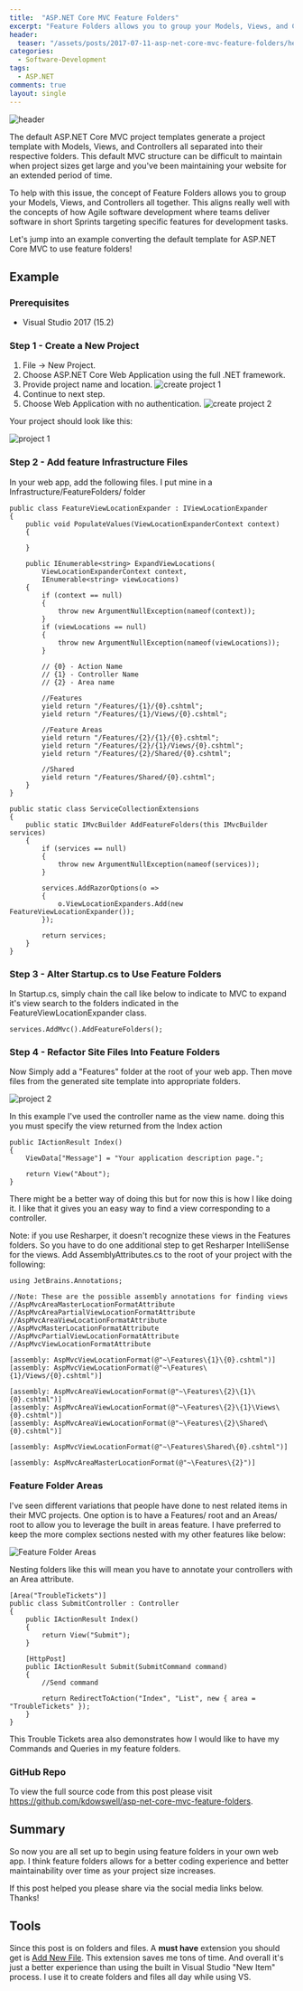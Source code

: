 ```yaml
---
title:  "ASP.NET Core MVC Feature Folders"
excerpt: "Feature Folders allows you to group your Models, Views, and Controllers all together."
header:
  teaser: "/assets/posts/2017-07-11-asp-net-core-mvc-feature-folders/header.jpg"
categories: 
  - Software-Development
tags:
  - ASP.NET
comments: true
layout: single
---
```


![header](/assets/posts/2017-07-11-asp-net-core-mvc-feature-folders/header.jpg)

The default ASP.NET Core MVC project templates generate a project template with Models, Views, and Controllers all separated into their respective folders. This default MVC structure can be difficult to maintain when project sizes get large and you've been maintaining your website for an extended period of time.

To help with this issue, the concept of Feature Folders allows you to group your Models, Views, and Controllers all together. This aligns really well with the concepts of how Agile software development where teams deliver software in short Sprints targeting specific features for development tasks.

Let's jump into an example converting the default template for ASP.NET Core MVC to use feature folders!

## Example

### Prerequisites

* Visual Studio 2017 (15.2)

### Step 1 - Create a New Project

1. File -> New Project.
2. Choose ASP.NET Core Web Application using the full .NET framework.
3. Provide project name and location.
![create project 1](/assets/posts/2017-07-11-asp-net-core-mvc-feature-folders/CreateProj1.jpg)
4. Continue to next step.
5. Choose Web Application with no authentication.
![create project 2](/assets/posts/2017-07-11-asp-net-core-mvc-feature-folders/CreateProj2.jpg)

Your project should look like this:

![project 1](/assets/posts/2017-07-11-asp-net-core-mvc-feature-folders/Project1.jpg)

### Step 2 - Add feature Infrastructure Files

In your web app, add the following files. I put mine in a Infrastructure/FeatureFolders/ folder

```
public class FeatureViewLocationExpander : IViewLocationExpander
{
    public void PopulateValues(ViewLocationExpanderContext context)
    {

    }

    public IEnumerable<string> ExpandViewLocations(
        ViewLocationExpanderContext context,
        IEnumerable<string> viewLocations)
    {
        if (context == null)
        {
            throw new ArgumentNullException(nameof(context));
        }
        if (viewLocations == null)
        {
            throw new ArgumentNullException(nameof(viewLocations));
        }

        // {0} - Action Name
        // {1} - Controller Name
        // {2} - Area name

        //Features
        yield return "/Features/{1}/{0}.cshtml";
        yield return "/Features/{1}/Views/{0}.cshtml";

        //Feature Areas
        yield return "/Features/{2}/{1}/{0}.cshtml";
        yield return "/Features/{2}/{1}/Views/{0}.cshtml";
        yield return "/Features/{2}/Shared/{0}.cshtml";

        //Shared
        yield return "/Features/Shared/{0}.cshtml";
    }
}
```

```
public static class ServiceCollectionExtensions
{
    public static IMvcBuilder AddFeatureFolders(this IMvcBuilder services)
    {
        if (services == null)
        {
            throw new ArgumentNullException(nameof(services));
        }

        services.AddRazorOptions(o =>
        {
            o.ViewLocationExpanders.Add(new FeatureViewLocationExpander());
        });

        return services;
    }
}
```

### Step 3 - Alter Startup.cs to Use Feature Folders

In Startup.cs, simply chain the call like below to indicate to MVC to expand it's view search to the folders indicated in the FeatureViewLocationExpander class.

```
services.AddMvc().AddFeatureFolders();
```

### Step 4 - Refactor Site Files Into Feature Folders

Now Simply add a "Features" folder at the root of your web app. Then move files from the generated site template into appropriate folders.

![project 2](/assets/posts/2017-07-11-asp-net-core-mvc-feature-folders/Project2.jpg)

In this example I've used the controller name as the view name. doing this you must specify the view returned from the Index action

```
public IActionResult Index()
{
    ViewData["Message"] = "Your application description page.";

    return View("About");
}
```

There might be a better way of doing this but for now this is how I like doing it. I like that it gives you an easy way to find a view corresponding to a controller.

Note: if you use Resharper, it doesn't recognize these views in the Features folders. So you have to do one additional step to get Resharper IntelliSense for the views. Add AssemblyAttributes.cs to the root of your project with the following:

```
using JetBrains.Annotations;

//Note: These are the possible assembly annotations for finding views
//AspMvcAreaMasterLocationFormatAttribute
//AspMvcAreaPartialViewLocationFormatAttribute
//AspMvcAreaViewLocationFormatAttribute
//AspMvcMasterLocationFormatAttribute
//AspMvcPartialViewLocationFormatAttribute
//AspMvcViewLocationFormatAttribute

[assembly: AspMvcViewLocationFormat(@"~\Features\{1}\{0}.cshtml")]
[assembly: AspMvcViewLocationFormat(@"~\Features\{1}/Views/{0}.cshtml")]

[assembly: AspMvcAreaViewLocationFormat(@"~\Features\{2}\{1}\{0}.cshtml")]
[assembly: AspMvcAreaViewLocationFormat(@"~\Features\{2}\{1}\Views\{0}.cshtml")]
[assembly: AspMvcAreaViewLocationFormat(@"~\Features\{2}\Shared\{0}.cshtml")]

[assembly: AspMvcViewLocationFormat(@"~\Features\Shared\{0}.cshtml")]

[assembly: AspMvcAreaMasterLocationFormat(@"~\Features\{2}")]
```

### Feature Folder Areas
I've seen different variations that people have done to nest related items in their MVC projects. One option is to have a Features/ root and an Areas/ root to allow you to leverage the built in areas feature. I have preferred to keep the more complex sections nested with my other features like below:

![Feature Folder Areas](/assets/posts/2017-07-11-asp-net-core-mvc-feature-folders/troubletickets.jpg)

Nesting folders like this will mean you have to annotate your controllers with an Area attribute.

```
[Area("TroubleTickets")]
public class SubmitController : Controller
{
    public IActionResult Index()
    {
        return View("Submit");
    }

    [HttpPost]
    public IActionResult Submit(SubmitCommand command)
    {
        //Send command

        return RedirectToAction("Index", "List", new { area = "TroubleTickets" });
    }
}
```

This Trouble Tickets area also demonstrates how I would like to have my Commands and Queries in my feature folders.

### GitHub Repo
To view the full source code from this post please visit <https://github.com/kdowswell/asp-net-core-mvc-feature-folders>.

## Summary
So now you are all set up to begin using feature folders in your own web app. I think feature folders allows for a better coding experience and better maintainability over time as your project size increases.

If this post helped you please share via the social media links below. Thanks!

## Tools
Since this post is on folders and files. A **must have** extension you should get is [Add New File](https://marketplace.visualstudio.com/items?itemName=MadsKristensen.AddNewFile). This extension saves me tons of time. And overall it's just a better experience than using the built in Visual Studio "New Item" process. I use it to create folders and files all day while using VS.

